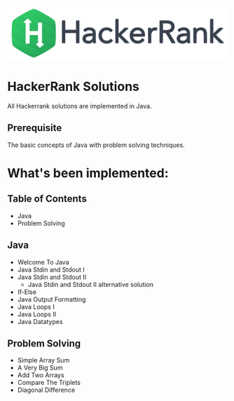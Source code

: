 <p align="center"><img src="pictures/hackerrank.png"></p>

# HackerRank Solutions
All Hackerrank solutions are implemented in Java.

## Prerequisite
The basic concepts of Java with problem solving techniques.

# What's been implemented:

## Table of Contents
- Java
- Problem Solving

## Java
- Welcome To Java
- Java Stdin and Stdout I
- Java Stdin and Stdout II
	- Java Stdin and Stdout II alternative solution
- If-Else
- Java Output Formatting
- Java Loops I
- Java Loops II
- Java Datatypes

## Problem Solving
- Simple Array Sum
- A Very Big Sum
- Add Two Arrays
- Compare The Triplets
- Diagonal Difference